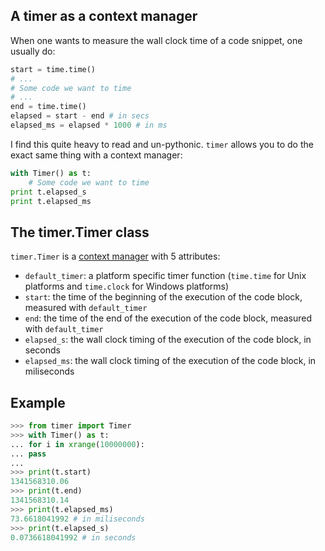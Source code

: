 ## A timer as a context manager

When one wants to measure the wall clock time of a code snippet, one usually do:

```python
start = time.time()
# ...
# Some code we want to time
# ...
end = time.time()
elapsed = start - end # in secs
elapsed_ms = elapsed * 1000 # in ms
```

I find this quite heavy to read and un-pythonic. `timer` allows you to do
the exact same thing with a context manager:

```python
with Timer() as t:
    # Some code we want to time
print t.elapsed_s
print t.elapsed_ms
```

## The timer.Timer class
`timer.Timer` is a [context manager](http://docs.python.org/reference/datamodel.html#context-managers) with 5 attributes:
* `default_timer`: a platform specific timer function (`time.time` for Unix platforms and `time.clock` for Windows platforms)
* `start`: the time of the beginning of the execution of the code block, measured with  `default_timer`
* `end`: the time of the end of the execution of the code block, measured with  `default_timer`
* `elapsed_s`: the wall clock timing of the execution of the code block, in seconds
* `elapsed_ms`: the wall clock timing of the execution of the code block, in miliseconds

## Example

```python
>>> from timer import Timer
>>> with Timer() as t:
... for i in xrange(10000000):
... pass
...
>>> print(t.start)
1341568310.06
>>> print(t.end)
1341568310.14
>>> print(t.elapsed_ms)
73.6618041992 # in miliseconds
>>> print(t.elapsed_s)
0.0736618041992 # in seconds
```
